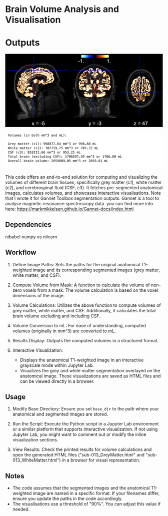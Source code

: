 # Brain Volume Analysis and Visualisation

# Outputs
![Brain Volume Grey Matter Visualisation](BrainVol_grey_matter_vis_RC.png)

![Brain Volume Result Output](BrainVol_result_output.png)



This code offers an end-to-end solution for computing and visualizing the volumes of different brain tissues, specifically grey matter (c1), white matter (c2), and cerebrospinal fluid (CSF, c3). It fetches pre-segmented anatomical images, calculates volumes, and showcases interactive visualisations. Note that I wrote it for Gannet Toolbox segmentation outputs. Gannet is a tool to analyse magnetic resonance spectroscopy data. you can find more info here: https://markmikkelsen.github.io/Gannet-docs/index.html


## Dependencies

nibabel
numpy
os
nilearn

## **Workflow**

1. Define Image Paths: Sets the paths for the original anatomical T1-weighted image and its corresponding segmented images (grey matter, white matter, and CSF).

2. Compute Volume from Mask: A function to calculate the volume of non-zero voxels from a mask. The volume calculation is based on the voxel dimensions of the image.

3. Volume Calculations: Utilizes the above function to compute volumes of grey matter, white matter, and CSF. Additionally, it calculates the total brain volume excluding and including CSF.

4. Volume Conversion to mL: For ease of understanding, computed volumes (originally in mm^3) are converted to mL.

5. Results Display: Outputs the computed volumes in a structured format.

6. Interactive Visualization: 
    - Displays the anatomical T1-weighted image in an interactive grayscale mode within Jupyter Lab.
    - Visualizes the grey and white matter segmentation overlayed on the anatomical image. These visualizations are saved as HTML files and can be viewed directly in a browser.


## **Usage**

1. Modify Base Directory: Ensure you set `base_dir` to the path where your anatomical and segmented images are stored.

2. Run the Script: Execute the Python script in a Jupyter Lab environment or a similar platform that supports interactive visualization. If not using Jupyter Lab, you might want to comment out or modify the inline visualization sections.

3. View Results: Check the printed results for volume calculations and open the generated HTML files ("sub-013_GreyMatter.html" and "sub-013_WhiteMatter.html") in a browser for visual representation.


## **Notes**

- The code assumes that the segmented images and the anatomical T1-weighted image are named in a specific format. If your filenames differ, ensure you update the paths in the code accordingly.
- The visualisations use a threshold of "90%". You can adjust this value if needed.

